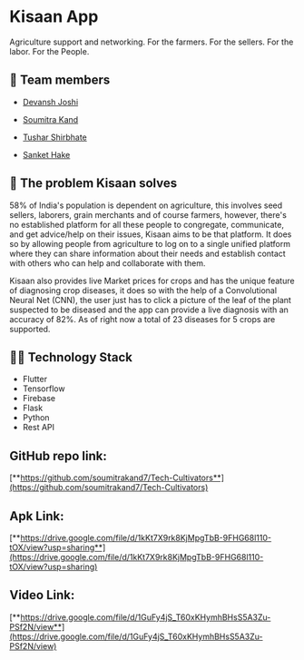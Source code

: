 # Kisaan App
Agriculture support and networking. For the farmers. For the sellers. For the labor. For the People.

## 👥 Team members

- [Devansh Joshi](https://github.com/devdev29/) 

- [Soumitra Kand](https://github.com/soumitrakand7/) 

- [Tushar Shirbhate](https://github.com/Tushar-Shirbhate/) 

- [Sanket Hake](https://github.com/Sanket-Hake/) 


## 📄 The problem Kisaan solves
58% of India's population is dependent on agriculture, this involves seed sellers, laborers, grain merchants and of course farmers, however, there's no established platform for all these people to congregate, communicate, and get advice/help on their issues, Kisaan aims to be that platform. It does so by allowing people from agriculture to log on to a single unified platform where they can share information about their needs and establish contact with others who can help and collaborate with them. 

Kisaan also provides live Market prices for crops and has the unique feature of diagnosing crop diseases, it does so with the help of a Convolutional Neural Net (CNN), the user just has to click a picture of the leaf of the plant suspected to be diseased and the app can provide a live diagnosis with an accuracy of 82%. As of right now a total of 23 diseases for 5 crops are supported.

## 👨‍💻 Technology Stack
 - Flutter
 - Tensorflow
 - Firebase
 - Flask
 - Python
 - Rest API

## GitHub repo link:
  [**https://github.com/soumitrakand7/Tech-Cultivators**](https://github.com/soumitrakand7/Tech-Cultivators)


## Apk Link:
 [**https://drive.google.com/file/d/1kKt7X9rk8KjMpgTbB-9FHG68l110-tOX/view?usp=sharing**](https://drive.google.com/file/d/1kKt7X9rk8KjMpgTbB-9FHG68l110-tOX/view?usp=sharing)

## Video Link:
 [**https://drive.google.com/file/d/1GuFy4jS_T60xKHymhBHsS5A3Zu-PSf2N/view**](https://drive.google.com/file/d/1GuFy4jS_T60xKHymhBHsS5A3Zu-PSf2N/view)
